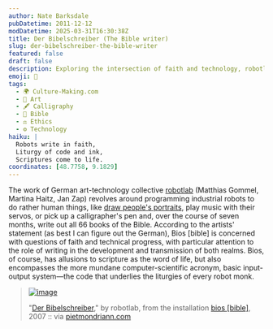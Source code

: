 ```yaml
---
author: Nate Barksdale
pubDatetime: 2011-12-12
modDatetime: 2025-03-31T16:30:38Z
title: Der Bibelschreiber (The Bible writer)
slug: der-bibelschreiber-the-bible-writer
featured: false
draft: false
description: Exploring the intersection of faith and technology, robotlab's work reflects on the roles of writing and progress in human experience.
emoji: 🤖
tags:
  - 🌍 Culture-Making.com
  - 🎨 Art
  - 🖋️ Calligraphy
  - 📖 Bible
  - ⚖️ Ethics
  - ⚙️ Technology
haiku: |
  Robots write in faith,  
  Liturgy of code and ink,  
  Scriptures come to life.
coordinates: [48.7758, 9.1829]
---
```


The work of German art-technology collective [robotlab](http://web.archive.org/web/20240717033427/http://www.robotlab.de/bios/bible.htm) (Matthias Gommel, Martina Haitz, Jan Zap) revolves around programming industrial robots to do rather human things, like [draw people's portraits](http://web.archive.org/web/20240619195214/http://robotlab.de/auto/portrait.htm), play music with their servos, or pick up a calligrapher's pen and, over the course of seven months, write out all 66 books of the Bible. According to the artists' statement (as best I can figure out the German), Bios [bible] is concerned with questions of faith and technical progress, with particular attention to the role of writing in the development and transmission of both realms. Bios, of course, has allusions to scripture as the word of life, but also encompasses the more mundane computer-scientific acronym, basic input-output system—the code that underlies the liturgies of every robot monk.

> [![image](http://culture-making.com/media/bios00b.jpg)]()
>
> "[Der Bibelschreiber](http://web.archive.org/web/20240717033427/http://www.robotlab.de/bios/bible.htm)," by robotlab, from the installation [bios [bible]](http://robotlab.de/bios/bible.htm), 2007 :: via [pietmondriann.com](https://www.google.com/search?q=%22pietmondriann.com%22)

